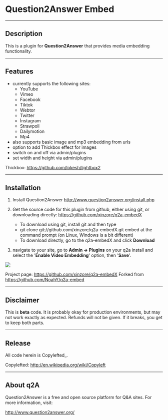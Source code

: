 Question2Answer Embed
===========================
-----------
Description
-----------
This is a plugin for **Question2Answer** that provides media embedding functionality.

--------
Features
--------
- currently supports the following sites:
  - YouTube
  - Vimeo
  - Facebook
  - Tiktok
  - Webtor
  - Twitter
  - İnstagram
  - Strawpoll
  - Dailymotion
  - Mp4
- also supports basic image and mp3 embedding from urls
- option to add Thickbox effect for images
- switch on and off via admin/plugins
- set width and height via admin/plugins

Thickbox: https://github.com/lokesh/lightbox2

------------
Installation
------------
1. Install Question2Answer http://www.question2answer.org/install.php
2. Get the source code for this plugin from github, either using git, or downloading directly: https://github.com/xinzore/q2a-embedX

   - To download using git, install git and then type 
   - git clone git://github.com/xinzore/q2a-embedX.git embed
     at the command prompt (on Linux, Windows is a bit different)
   - To download directly, go to the q2a-embedX and click **Download**

3. navigate to your site, go to **Admin -> Plugins** on your q2a install and select the '**Enable Video Embedding**' option, then '**Save**'.
<img src="https://i.imgur.com/ic2JCag.png"/>

Project page: https://github.com/xinzore/q2a-embedX
Forked from https://github.com/NoahY/q2a-embed

----------
Disclaimer
----------
This is **beta** code.  It is probably okay for production environments, but may not work exactly as expected.  Refunds will not be given.  If it breaks, you get to keep both parts.

-------
Release
-------
All code herein is Copylefted_.

Copylefted: http://en.wikipedia.org/wiki/Copyleft

---------
About q2A
---------
Question2Answer is a free and open source platform for Q&A sites. For more information, visit:

http://www.question2answer.org/

